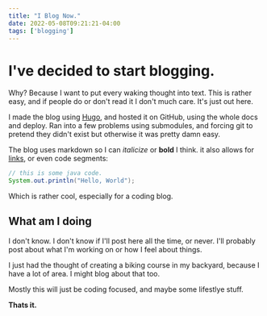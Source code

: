 ```yaml
---
title: "I Blog Now."
date: 2022-05-08T09:21:21-04:00
tags: ['blogging']
---
```


# I've decided to start blogging.
Why?
Because I want to put every waking thought into text.
This is rather easy, and if people do or don't read it I don't much care. It's just out here.

I made the blog using [Hugo](https://gohugo.io/), and hosted it on GitHub, using the whole docs and deploy.
Ran into a few problems using submodules, and forcing git to pretend they didn't exist but otherwise it was pretty damn easy.

The blog uses markdown so I can *italicize* or **bold** I think.
it also allows for [links](https://example.org), or even code segments:

```java
// this is some java code.
System.out.println("Hello, World");
```

Which is rather cool, especially for a coding blog.

## What am I doing
I don't know. I don't know if I'll post here all the time, or never.
I'll probably post about what I'm working on or how I feel about things.

I just had the thought of creating a biking course in my backyard, because I have a lot of area.
I might blog about that too.

Mostly this will just be coding focused, and maybe some lifestlye stuff.

**Thats it.**


